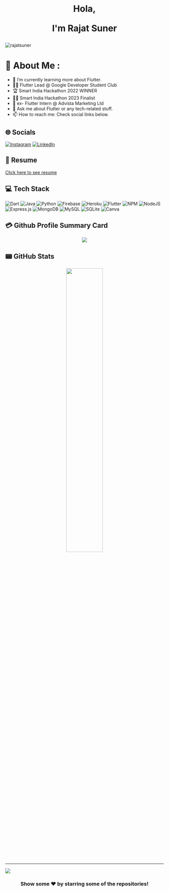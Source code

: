 <h1 align="center"> Hola,


I'm Rajat Suner</h1>

<p align="left"> <img src="https://komarev.com/ghpvc/?username=rajatsuner&label=Views&color=blue&style=plastic&style=for-the-badge" alt="rajatsuner" /> </p>

# 💫 About Me :
- 🌱 I’m currently learning more about Flutter.
- 👨‍💻 Flutter Lead @ Google Developer Student Club
- 🏆 Smart India Hackathon 2022 WINNER
- 🧑‍💻 Smart India Hackathon 2023 Finalist
- 🧩 ex- Flutter Intern @ Advista Marketing Ltd
- 💬 Ask me about Flutter or any tech-related stuff.
- 📫 How to reach me: Check social links below.

## 🌐 Socials
[![Instagram](https://img.shields.io/badge/Instagram-E4405F?style=for-the-badge&logo=instagram&logoColor=white)](https://instagram.com/_patelrajat) [![LinkedIn](https://img.shields.io/badge/LinkedIn-0077B5?style=for-the-badge&logo=linkedin&logoColor=white)](https://linkedin.com/in/rajatsuner)

## 📜 Resume
[Click here to see resume](https://drive.google.com/file/d/17kypF32f5w_dMqiDcClIEGu9WSmm1db3/view?usp=sharing)

## 💻 Tech Stack
![Dart](https://img.shields.io/badge/dart-%230175C2.svg?style=for-the-badge&logo=dart&logoColor=white) ![Java](https://img.shields.io/badge/java-%23ED8B00.svg?style=for-the-badge&logo=java&logoColor=white) ![Python](https://img.shields.io/badge/python-3670A0?style=for-the-badge&logo=python&logoColor=ffdd54) ![Firebase](https://img.shields.io/badge/firebase-%23039BE5.svg?style=for-the-badge&logo=firebase) ![Heroku](https://img.shields.io/badge/heroku-%23430098.svg?style=for-the-badge&logo=heroku&logoColor=white) ![Flutter](https://img.shields.io/badge/Flutter-%2302569B.svg?style=for-the-badge&logo=Flutter&logoColor=white) ![NPM](https://img.shields.io/badge/NPM-%23000000.svg?style=for-the-badge&logo=npm&logoColor=white) ![NodeJS](https://img.shields.io/badge/node.js-6DA55F?style=for-the-badge&logo=node.js&logoColor=white) ![Express.js](https://img.shields.io/badge/express.js-%23404d59.svg?style=for-the-badge&logo=express&logoColor=%2361DAFB) ![MongoDB](https://img.shields.io/badge/MongoDB-%234ea94b.svg?style=for-the-badge&logo=mongodb&logoColor=white) ![MySQL](https://img.shields.io/badge/mysql-%2300f.svg?style=for-the-badge&logo=mysql&logoColor=white) ![SQLite](https://img.shields.io/badge/sqlite-%2307405e.svg?style=for-the-badge&logo=sqlite&logoColor=white) ![Canva](https://img.shields.io/badge/Canva-%2300C4CC.svg?style=for-the-badge&logo=Canva&logoColor=white) 




## 💳 Github Profile Summary Card
<p align="center">
  <img src="https://github-profile-summary-cards.vercel.app/api/cards/profile-details?username=rajatsuner&theme=vue"/>
</p>

## 📟 GitHub Stats
<p align="center">
	<img width="48%" src="https://github-readme-streak-stats.herokuapp.com/?user=rajatsuner&theme=vue" />
</p>


---
[![](https://visitcount.itsvg.in/api?id=rajatsuner&icon=0&color=1)](https://visitcount.itsvg.in)


<div align="center">

### Show some ❤️ by starring some of the repositories!

</div>
